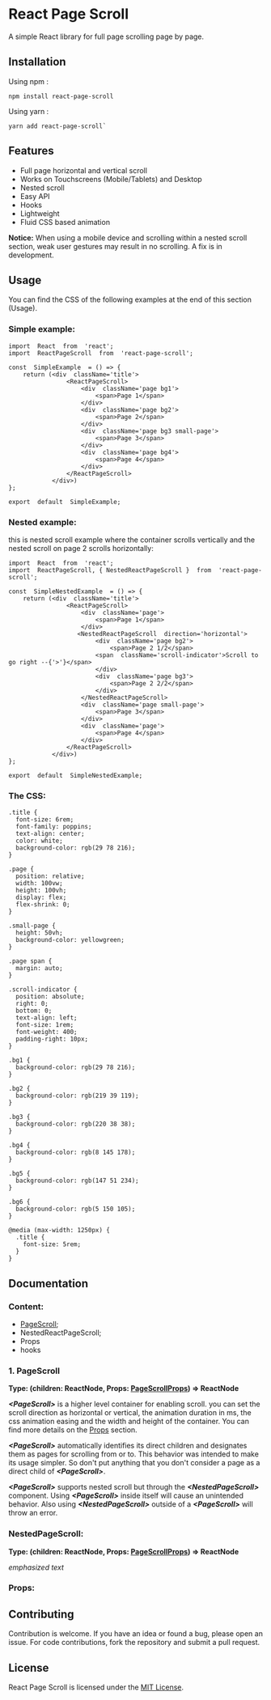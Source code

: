 # React Page Scroll

A simple React library for full page scrolling page by page.

## Installation

Using npm :

    npm install react-page-scroll

Using yarn :

    yarn add react-page-scroll`

## Features

- Full page horizontal and vertical scroll
- Works on Touchscreens (Mobile/Tablets) and Desktop
- Nested scroll
- Easy API
- Hooks
- Lightweight
- Fluid CSS based animation

**Notice:** When using a mobile device and scrolling within a nested scroll section, weak user gestures may result in no scrolling. A fix is in development.

## Usage

You can find the CSS of the following examples at the end of this section (Usage).

### Simple example:

    import  React  from  'react';
    import  ReactPageScroll  from  'react-page-scroll';

    const  SimpleExample  = () => {
        return (<div  className='title'>
    			    <ReactPageScroll>
    				    <div  className='page bg1'>
    					    <span>Page 1</span>
    				    </div>
    				    <div  className='page bg2'>
    					    <span>Page 2</span>
    				    </div>
    				    <div  className='page bg3 small-page'>
    					    <span>Page 3</span>
    				    </div>
    				    <div  className='page bg4'>
    					    <span>Page 4</span>
    				    </div>
    			    </ReactPageScroll>
    			</div>)
    };

    export  default  SimpleExample;

### Nested example:

this is nested scroll example where the container scrolls vertically and the nested scroll on page 2 scrolls horizontally:

    import  React  from  'react';
    import  ReactPageScroll, { NestedReactPageScroll }  from  'react-page-scroll';

    const  SimpleNestedExample  = () => {
        return (<div  className='title'>
    			    <ReactPageScroll>
    				    <div  className='page'>
    					    <span>Page 1</span>
    				    </div>
    				   <NestedReactPageScroll  direction='horizontal'>
    					    <div  className='page bg2'>
    						    <span>Page 2 1/2</span>
    					    <span  className='scroll-indicator'>Scroll to go right --{'>'}</span>
    					    </div>
    					    <div  className='page bg3'>
    						    <span>Page 2 2/2</span>
    					    </div>
    					</NestedReactPageScroll>
    				    <div  className='page small-page'>
    					    <span>Page 3</span>
    				    </div>
    				    <div  className='page'>
    					    <span>Page 4</span>
    				    </div>
    			    </ReactPageScroll>
    			</div>)
    };

    export  default  SimpleNestedExample;

### The CSS:

    .title {
      font-size: 6rem;
      font-family: poppins;
      text-align: center;
      color: white;
      background-color: rgb(29 78 216);
    }

    .page {
      position: relative;
      width: 100vw;
      height: 100vh;
      display: flex;
      flex-shrink: 0;
    }

    .small-page {
      height: 50vh;
      background-color: yellowgreen;
    }

    .page span {
      margin: auto;
    }

    .scroll-indicator {
      position: absolute;
      right: 0;
      bottom: 0;
      text-align: left;
      font-size: 1rem;
      font-weight: 400;
      padding-right: 10px;
    }

    .bg1 {
      background-color: rgb(29 78 216);
    }

    .bg2 {
      background-color: rgb(219 39 119);
    }

    .bg3 {
      background-color: rgb(220 38 38);
    }

    .bg4 {
      background-color: rgb(8 145 178);
    }

    .bg5 {
      background-color: rgb(147 51 234);
    }

    .bg6 {
      background-color: rgb(5 150 105);
    }

    @media (max-width: 1250px) {
      .title {
        font-size: 5rem;
      }
    }

## Documentation

### Content:

- [PageScroll](#1-pagescroll);
- NestedReactPageScroll;
- Props
- hooks

### 1. PageScroll

**Type: (children: ReactNode, Props: [PageScrollProps](#Props)) => ReactNode**

**_\<PageScroll>_** is a higher level container for enabling scroll. you can set the scroll direction as horizontal or vertical, the animation duration in ms, the css animation easing and the width and height of the container. You can find more details on the [Props](#props) section.

**_\<PageScroll>_** automatically identifies its direct children and designates them as pages for scrolling from or to. This behavior was intended to make its usage simpler. So don't put anything that you don't consider a page as a direct child of **_\<PageScroll>_**.

**_\<PageScroll>_** supports nested scroll but through the **_\<NestedPageScroll>_** component. Using **_\<PageScroll>_** inside itself will cause an unintended behavior. Also using **_\<NestedPageScroll>_** outside of a **_\<PageScroll>_** will throw an error.

### NestedPageScroll:

**Type: (children: ReactNode, Props: [PageScrollProps](#Props)) => ReactNode**

_emphasized text_

### Props:

## Contributing

Contribution is welcome. If you have an idea or found a bug, please open an issue. For code contributions, fork the repository and submit a pull request.

## License

React Page Scroll is licensed under the [MIT License](https://github.com/openai/react-page-scroll/blob/master/LICENSE).
